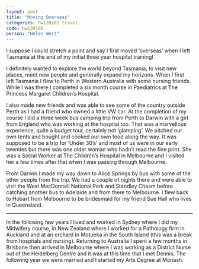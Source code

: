 ```yaml
---
layout: post
title: "Moving Overseas"
categories: hw139185 travel
code: hw139185
person: "Helen West"
---
```


I suppose I could stretch a point and say I first moved ‘overseas’ when I left Tasmania at the end of my initial three year hospital training!
 
I definitely wanted to explore the world beyond Tasmania, to visit new places, meet new people and generally expand my horizons. When I first left Tasmania I flew to Perth in Western Australia with some nursing friends. While I was there I completed a six month course in Paediatrics at The Princess Margaret Children’s Hospital. 
 
I also made new friends and was able to see some of the country outside Perth as I had a friend who owned a little VW car. At the completion of my course I did a three week bus camping trip from Perth to Darwin with a girl from England who was working at the hospital too. That was a marvellous experience, quite a budget tour, certainly not ‘glamping’. We pitched our own tents and bought and cooked our own food along the way. It was supposed to be a trip for ‘Under 30’s’ and most of us were in our early twenties but there was one older woman who hadn’t read the fine print. She was a Social Worker at The Children’s Hospital in Melbourne and I visited her a few times after that when I was passing through Melbourne. 
 
From Darwin I made my way down to Alice Springs by bus with some of the other people from the trip. We had a couple of nights there and were able to visit the West MacDonnell National Park and Standley Chasm before catching another bus to Adelaide and from there to Melbourne. I flew back to Hobart from Melbourne to be bridesmaid for my friend Sue Hall who lives in Queensland.
 
---
 
In the following few years I lived and worked in Sydney where I did my Midwifery course, in New Zealand where I worked for a Pathology firm in Auckland and at an orchard in Motueka in the South Island (this was a break from hospitals and nursing). Returning to Australia I spent a few months in Brisbane then arrived in Melbourne where I was working as a District Nurse out of the Heidelberg Centre and it was at this time that I met Dennis. The following year we were married and I started my Arts Degree at Monash.
